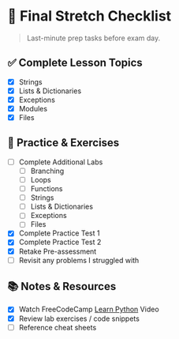 # 🏁 Final Stretch Checklist

> Last-minute prep tasks before exam day.

## ✅ Complete Lesson Topics
- [x] Strings
- [x] Lists & Dictionaries
- [x] Exceptions
- [x] Modules
- [x] Files

## 📝 Practice & Exercises
- [ ] Complete Additional Labs
  - [ ] Branching
  - [ ] Loops
  - [ ] Functions
  - [ ] Strings
  - [ ] Lists & Dictionaries
  - [ ] Exceptions
  - [ ] Files
- [x] Complete Practice Test 1
- [x] Complete Practice Test 2
- [x] Retake Pre-assessment
- [ ] Revisit any problems I struggled with

## 📚 Notes & Resources
- [x] Watch FreeCodeCamp [Learn Python](https://www.youtube.com/watch?v=rfscVS0vtbw&t=7907s) Video
- [x] Review lab exercises / code snippets
- [ ] Reference cheat sheets
